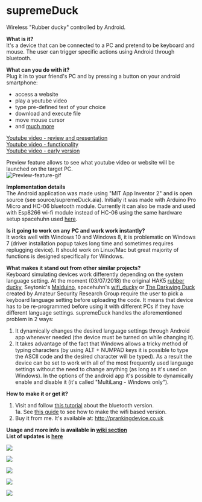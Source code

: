 # supremeDuck
Wireless "Rubber ducky" controlled by Android.  


**What is it?**  
It's a device that can be connected to a PC and pretend to be keyboard and mouse. The user can trigger specific actions using Android through bluetooth.  


**What can you do with it?**  
Plug it in to your friend's PC and by pressing a button on your android smartphone:
* access a website
* play a youtube video
* type pre-defined text of your choice
* download and execute file
* move mouse cursor
* and [much more](https://github.com/hak5darren/USB-Rubber-Ducky/wiki/Payloads)

[Youtube video - review and presentation](https://www.youtube.com/watch?v=FsTeedpYeg4)  
[Youtube video - functionality](https://www.youtube.com/watch?v=iL2pS2EvqkY&index=3&list=PLnVVAaZSdNGtcMunS1_Wy3smTZLlzIaV2)  
[Youtube video - early version](https://www.youtube.com/watch?v=mwDT1gX9wzU&list=PLnVVAaZSdNGtcMunS1_Wy3smTZLlzIaV2&index=1)  

Preview feature allows to see what youtube video or website will be launched on the target PC.  
![Preview-feature-gif](https://raw.githubusercontent.com/michalmonday/supremeDuck/master/resources/repository%20stuff/preview_option_for_youtube_and_websites.gif)  

**Implementation details**  
The Android application was made using "MIT App Inventor 2" and is open source (see source/supremeDuck.aia). Initially it was made with Arduino Pro Micro and HC-06 bluetooth module. Currently it can also be made and used with Esp8266 wi-fi module instead of HC-06 using the same hardware setup spacehuhn used [here](https://github.com/spacehuhn/wifi_ducky).  


**Is it going to work on any PC and work work instantly?**  
It works well with Windows 10 and Windows 8, it is problematic on Windows 7 (driver installation popup takes long time and sometimes requires replugging device). It should work on Linux/Mac but great majority of functions is designed specifically for Windows.   


**What makes it stand out from other similar projects?**  
Keyboard simulating devices work differently depending on the system language setting. At the moment (03/07/2018) the original HAK5 [rubber ducky](https://hakshop.com/products/usb-rubber-ducky-deluxe), Seytonic's [Malduino](http://malduino.com), spacehuhn's [wifi_ducky](https://github.com/spacehuhn/wifi_ducky) or [The Darkwing Duck](https://www.youtube.com/watch?v=oh7TcU3XbuQ) created by Amateur Security Research Group require the user to pick a keyboard language setting before uploading the code. It means that device has to be re-programmed before using it with different PCs if they have different language settings. supremeDuck handles the aforementioned problem in 2 ways:
  1. It dynamically changes the desired language settings through Android app whenever needed (the device must be turned on while changing it). 
  2. It takes advantage of the fact that Windows allows a tricky method of typing characters (by using ALT + NUMPAD keys it is possible to type the ASCII code and the desired character will be typed). As a result the device can be set to work with all of the most frequently used language settings without the need to change anything (as long as it's used on Windows). In the options of the android app it's possible to dynamically enable and disable it (it's called "MultiLang - Windows only").
  
  
**How to make it or get it?**
1. Visit and follow [this tutorial](https://github.com/michalmonday/supremeDuck/wiki/DIY-Tutorial) about the bluetooth version.  
1a. See [this guide](https://github.com/michalmonday/supremeDuck/wiki/How-to-make-wifi-based-version-(Esp8266)) to see how to make the wifi based version.  
2. Buy it from me. It's available at: http://prankingdevice.co.uk


**Usage and more info is available in [wiki section](https://github.com/michalmonday/supremeDuck/wiki)**  
**List of updates is [here](https://github.com/michalmonday/supremeDuck/blob/master/UPDATES.md)**  

![](https://i.imgur.com/z6XgbdW.png)  

![](https://i.imgur.com/VBExUiM.png)  

![](http://i.imgur.com/R53zLZQ.png)

![](http://i.imgur.com/LV6Ix5R.jpg)

![](http://i.imgur.com/ofYEmmX.png)
